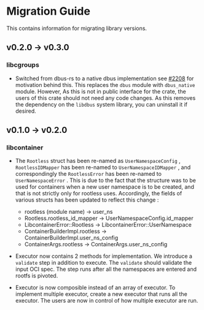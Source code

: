 # Migration Guide

This contains information for migrating library versions.

## v0.2.0 -> v0.3.0

### libcgroups
- Switched from dbus-rs to a native dbus implementation see [#2208](https://github.com/containers/youki/issues/2208) for motivation behind this. This replaces the `dbus` module with `dbus_native` module. However, As this is not in public interface for the crate, the users of this crate should not need any code changes. As this removes the dependency on the `libdbus` system library, you can uninstall it if desired.

## v0.1.0 -> v0.2.0

### libcontainer

- The `Rootless` struct has been re-named as `UserNamespaceConfig` , `RootlessIDMapper` has been re-named to `UserNamespaceIDMapper` , and correspondingly the `RootlessError` has been re-named to `UserNamespaceError` . This is due to the fact that the structure was to be used for containers when a new user namespace is to be created, and that is not strictly only for rootless uses. Accordingly, the fields of various structs has been updated to reflect this change :
  - rootless (module name) -> user_ns
  - Rootless.rootless_id_mapper -> UserNamespaceConfig.id_mapper
  - LibcontainerError::Rootless -> LibcontainerError::UserNamespace
  - ContainerBuilderImpl.rootless -> ContainerBuilderImpl.user_ns_config
  - ContainerArgs.rootless -> ContainerArgs.user_ns_config

- Executor now contains 2 methods for implementation. We introduce a `validate` step in addition to execute. The `validate` should validate the input OCI spec. The step runs after all the namespaces are entered and rootfs is pivoted.

- Executor is now composible instead of an array of executor. To implement multiple executor, create a new executor that runs all the executor. The users are now in control of how multiple executor are run.
